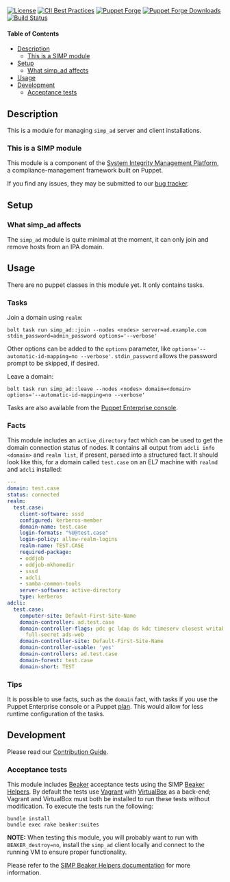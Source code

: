 [![License](https://img.shields.io/:license-apache-blue.svg)](http://www.apache.org/licenses/LICENSE-2.0.html)
[![CII Best Practices](https://bestpractices.coreinfrastructure.org/projects/73/badge)](https://bestpractices.coreinfrastructure.org/projects/73)
[![Puppet Forge](https://img.shields.io/puppetforge/v/simp/simp_ad.svg)](https://forge.puppetlabs.com/simp/simp_ad)
[![Puppet Forge Downloads](https://img.shields.io/puppetforge/dt/simp/simp_ad.svg)](https://forge.puppetlabs.com/simp/simp_ad)
[![Build Status](https://travis-ci.org/simp/pupmod-simp-simp_ad.svg)](https://travis-ci.org/simp/pupmod-simp-simp_ad)


#### Table of Contents

* [Description](#description)
  * [This is a SIMP module](#this-is-a-simp-module)
* [Setup](#setup)
  * [What simp_ad affects](#what-simp_ad-affects)
* [Usage](#usage)
* [Development](#development)
  * [Acceptance tests](#acceptance-tests)

## Description

This is a module for managing ``simp_ad`` server and client installations.

### This is a SIMP module

This module is a component of the [System Integrity Management Platform](https://simp-project.com), a
compliance-management framework built on Puppet.

If you find any issues, they may be submitted to our [bug tracker](https://simp-project.atlassian.net/).

## Setup

### What simp_ad affects

The ``simp_ad`` module is quite minimal at the moment, it can only join and
remove hosts from an IPA domain.

## Usage

There are no puppet classes in this module yet. It only contains tasks.

### Tasks

Join a domain using `realm`:

```shell
bolt task run simp_ad::join --nodes <nodes> server=ad.example.com stdin_password=admin_password options='--verbose'
```

Other options can be added to the `options` parameter, like
`options='--automatic-id-mapping=no --verbose'`. `stdin_password` allows the
password prompt to be skipped, if desired.

Leave a domain:

```shell
bolt task run simp_ad::leave --nodes <nodes> domain=<domain> options='--automatic-id-mapping=no --verbose'
```

Tasks are also available from the [Puppet Enterprise console](https://puppet.com/docs/pe/2018.1/running_tasks.html).

### Facts

This module includes an `active_directory` fact which can be used to get the
domain connection status of nodes. It contains all output from
`adcli info <domain>` and `realm list`, if present, parsed into a structured
fact. It should look like this, for a domain called `test.case` on an EL7
machine with `realmd` and `adcli` installed:

```yaml
---
domain: test.case
status: connected
realm:
  test.case:
    client-software: sssd
    configured: kerberos-member
    domain-name: test.case
    login-formats: "%U@test.case"
    login-policy: allow-realm-logins
    realm-name: TEST.CASE
    required-package:
    - oddjob
    - oddjob-mkhomedir
    - sssd
    - adcli
    - samba-common-tools
    server-software: active-directory
    type: kerberos
adcli:
  test.case:
    computer-site: Default-First-Site-Name
    domain-controller: ad.test.case
    domain-controller-flags: pdc gc ldap ds kdc timeserv closest writable good-timeserv
      full-secret ads-web
    domain-controller-site: Default-First-Site-Name
    domain-controller-usable: 'yes'
    domain-controllers: ad.test.case
    domain-forest: test.case
    domain-short: TEST
```

### Tips

It is possible to use facts, such as the `domain` fact, with tasks if you use
the Puppet Enterprise console or a Puppet
[plan](https://puppet.com/docs/bolt/1.x/writing_tasks_and_plans.html). This
would allow for less runtime configuration of the tasks.

## Development

Please read our [Contribution Guide](http://simp-doc.readthedocs.io/en/stable/contributors_guide/index.html).

### Acceptance tests

This module includes [Beaker](https://github.com/puppetlabs/beaker) acceptance
tests using the SIMP [Beaker Helpers](https://github.com/simp/rubygem-simp-beaker-helpers).
By default the tests use [Vagrant](https://www.vagrantup.com/) with
[VirtualBox](https://www.virtualbox.org) as a back-end; Vagrant and VirtualBox
must both be installed to run these tests without modification. To execute the
tests run the following:

```shell
bundle install
bundle exec rake beaker:suites
```

**NOTE:** When testing this module, you will probably want to run with
``BEAKER_destroy=no``, install the ``simp_ad`` client locally and connect to the
running VM to ensure proper functionality.

Please refer to the [SIMP Beaker Helpers documentation](https://github.com/simp/rubygem-simp-beaker-helpers/blob/master/README.md)
for more information.
